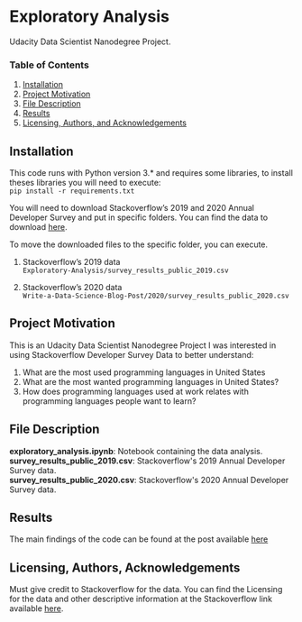 # Exploratory Analysis
Udacity Data Scientist Nanodegree Project.

### Table of Contents

1. [Installation](#installation)
2. [Project Motivation](#motivation)
3. [File Description](#files)
4. [Results](#results)
5. [Licensing, Authors, and Acknowledgements](#licensing)

## Installation <a name="installation"></a>

This code runs with Python version 3.* and requires some libraries, to install theses libraries you will need to execute: </br>
` pip install -r requirements.txt `

You will need to download Stackoverflow’s 2019 and 2020 Annual Developer Survey and put in specific folders. You can find the data to download [here](https://insights.stackoverflow.com/survey). </br>

To move the downloaded files to the specific folder, you can execute. </br>

1. Stackoverflow’s 2019 data </br>
`Exploratory-Analysis/survey_results_public_2019.csv `</br>

2. Stackoverflow’s 2020 data </br>
` Write-a-Data-Science-Blog-Post/2020/survey_results_public_2020.csv `</br>

## Project Motivation <a name="motivation"></a>

This is an Udacity Data Scientist Nanodegree Project
I was interested in using Stackoverflow Developer Survey Data to better understand:</br>
1. What are the most used programming languages in United States </br>
2. What are the most wanted programming languages in United States? </br>
3. How does programming languages used at work relates with programming languages people want to learn? </br>

## File Description <a name="files"></a>

**exploratory_analysis.ipynb**: Notebook containing the data analysis. </br>
**survey_results_public_2019.csv**: Stackoverflow's 2019 Annual Developer Survey data. </br>
**survey_results_public_2020.csv**: Stackoverflow's 2020 Annual Developer Survey data. </br>

## Results <a name="results"></a>
The main findings of the code can be found at the post available [here](https://medium.com/@algethamishahad/most-common-programming-languages-used-in-united-states-ddd059f6a6cc?sk=7b03e2c1dac2bdc1b92fc617c8291174)

## Licensing, Authors, Acknowledgements<a name="licensing"></a>
Must give credit to Stackoverflow for the data. You can find the Licensing for the data and other descriptive information at the Stackoverflow link available [here](https://insights.stackoverflow.com/survey).
